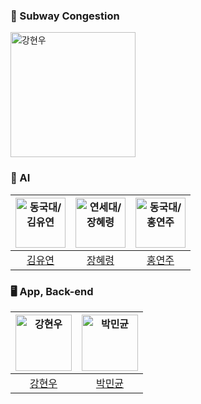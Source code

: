 ### 🚎 Subway Congestion 
<img src="https://github.com/2023-SubwayCongestion/SubwayCongestion/assets/23547185/f547654d-4219-4a35-8a0c-d9bf09000012" width=200px alt="강현우"/>

### 🤖 AI 
| <img src="https://avatars.githubusercontent.com/u/71203852?v=4" width=80px alt="동국대/김유연"/>  |  <img src="https://avatars.githubusercontent.com/u/61443621?v=4" width=80px alt="연세대/장혜령"/>  | <img src="https://avatars.githubusercontent.com/u/94609651?v=4"  width=80px alt="동국대/홍연주"/>  | 
| :-----: | :-----: | :-----: |
| [김유연](https://github.com/Yuyeon-Kim) | [장혜령](https://github.com/Jeonhyeryung)  |  [홍연주](https://github.com/lightorange0v0)  | 

### 🖥️ App, Back-end 
| <img src="https://avatars.githubusercontent.com/u/23547185?v=4" width=90px alt="강현우"/>  | <img src="https://avatars.githubusercontent.com/u/86116666?v=4" width=90px alt="박민균"/>  |  
| :-----: | :-----: |
| [강현우](https://github.com/khwoowoo) | [박민균](https://github.com/parkmingyun99)  |

